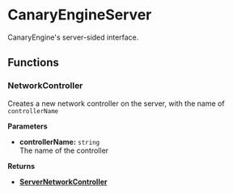 # CanaryEngineServer <Badge type="danger" text="server" />

CanaryEngine's server-sided interface.

## Functions

### NetworkController

Creates a new network controller on the server, with the name of `controllerName`

**Parameters**

* **controllerName:** `string`\
The name of the controller

**Returns**

* **[ServerNetworkController](/api/controllers/network/server)**